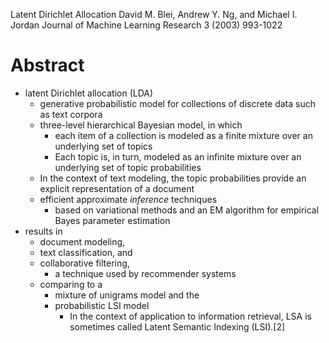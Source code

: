 Latent Dirichlet Allocation
David M. Blei, Andrew Y. Ng, and Michael I. Jordan
Journal of Machine Learning Research 3 (2003) 993-1022

# Abstract

* latent Dirichlet allocation (LDA)
  * generative probabilistic model
    for collections of discrete data such as text corpora
  * three-level hierarchical Bayesian model, in which
    * each item of a collection is modeled
      as a finite mixture over an underlying set of topics
    * Each topic is, in turn, modeled
      as an infinite mixture over an underlying set of topic probabilities
  * In the context of text modeling, the
    topic probabilities provide an explicit representation of a document
  * efficient approximate _inference_ techniques
    * based on variational methods and an EM algorithm for empirical Bayes
      parameter estimation
* results in
  * document modeling,
  * text classification, and
  * collaborative filtering,
    * a technique used by recommender systems
  * comparing to a
    * mixture of unigrams model and the
    * probabilistic LSI model
      * In the context of application to information retrieval, LSA is
        sometimes called Latent Semantic Indexing (LSI).[2]
